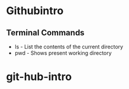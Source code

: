 # Githubintro

## Terminal Commands

* ls - List the contents of the current directory
* pwd - Shows present working directory


# git-hub-intro
